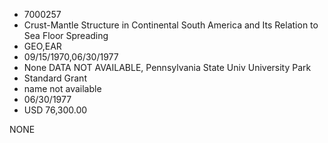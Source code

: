 * 7000257
* Crust-Mantle Structure in Continental South America and Its Relation to Sea Floor Spreading
* GEO,EAR
* 09/15/1970,06/30/1977
* None   DATA NOT AVAILABLE, Pennsylvania State Univ University Park
* Standard Grant
*   name not available
* 06/30/1977
* USD 76,300.00

NONE
